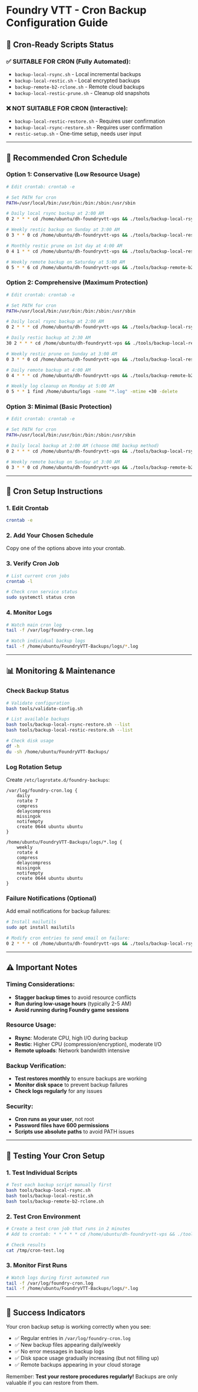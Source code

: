 # Foundry VTT - Cron Backup Configuration Guide

## 🤖 **Cron-Ready Scripts Status**

### ✅ **SUITABLE FOR CRON (Fully Automated):**
- `backup-local-rsync.sh` - Local incremental backups
- `backup-local-restic.sh` - Local encrypted backups  
- `backup-remote-b2-rclone.sh` - Remote cloud backups
- `backup-local-restic-prune.sh` - Cleanup old snapshots

### ❌ **NOT SUITABLE FOR CRON (Interactive):**
- `backup-local-restic-restore.sh` - Requires user confirmation
- `backup-local-rsync-restore.sh` - Requires user confirmation
- `restic-setup.sh` - One-time setup, needs user input

---

## 📅 **Recommended Cron Schedule**

### **Option 1: Conservative (Low Resource Usage)**
```bash
# Edit crontab: crontab -e

# Set PATH for cron
PATH=/usr/local/bin:/usr/bin:/bin:/sbin:/usr/sbin

# Daily local rsync backup at 2:00 AM
0 2 * * * cd /home/ubuntu/dh-foundryvtt-vps && ./tools/backup-local-rsync.sh >> /var/log/foundry-cron.log 2>&1

# Weekly restic backup on Sunday at 3:00 AM  
0 3 * * 0 cd /home/ubuntu/dh-foundryvtt-vps && ./tools/backup-local-restic.sh >> /var/log/foundry-cron.log 2>&1

# Monthly restic prune on 1st day at 4:00 AM
0 4 1 * * cd /home/ubuntu/dh-foundryvtt-vps && ./tools/backup-local-restic-prune.sh >> /var/log/foundry-cron.log 2>&1

# Weekly remote backup on Saturday at 5:00 AM
0 5 * * 6 cd /home/ubuntu/dh-foundryvtt-vps && ./tools/backup-remote-b2-rclone.sh >> /var/log/foundry-cron.log 2>&1
```

### **Option 2: Comprehensive (Maximum Protection)**
```bash
# Edit crontab: crontab -e

# Set PATH for cron
PATH=/usr/local/bin:/usr/bin:/bin:/sbin:/usr/sbin

# Daily local rsync backup at 2:00 AM
0 2 * * * cd /home/ubuntu/dh-foundryvtt-vps && ./tools/backup-local-rsync.sh >> /var/log/foundry-cron.log 2>&1

# Daily restic backup at 2:30 AM
30 2 * * * cd /home/ubuntu/dh-foundryvtt-vps && ./tools/backup-local-restic.sh >> /var/log/foundry-cron.log 2>&1

# Weekly restic prune on Sunday at 3:00 AM
0 3 * * 0 cd /home/ubuntu/dh-foundryvtt-vps && ./tools/backup-local-restic-prune.sh >> /var/log/foundry-cron.log 2>&1

# Daily remote backup at 4:00 AM
0 4 * * * cd /home/ubuntu/dh-foundryvtt-vps && ./tools/backup-remote-b2-rclone.sh >> /var/log/foundry-cron.log 2>&1

# Weekly log cleanup on Monday at 5:00 AM
0 5 * * 1 find /home/ubuntu/logs -name "*.log" -mtime +30 -delete
```

### **Option 3: Minimal (Basic Protection)**
```bash
# Edit crontab: crontab -e

# Set PATH for cron
PATH=/usr/local/bin:/usr/bin:/bin:/sbin:/usr/sbin

# Daily local backup at 2:00 AM (choose ONE backup method)
0 2 * * * cd /home/ubuntu/dh-foundryvtt-vps && ./tools/backup-local-rsync.sh >> /var/log/foundry-cron.log 2>&1

# Weekly remote backup on Sunday at 3:00 AM
0 3 * * 0 cd /home/ubuntu/dh-foundryvtt-vps && ./tools/backup-remote-b2-rclone.sh >> /var/log/foundry-cron.log 2>&1
```

---

## 🔧 **Cron Setup Instructions**

### **1. Edit Crontab**
```bash
crontab -e
```

### **2. Add Your Chosen Schedule**
Copy one of the options above into your crontab.

### **3. Verify Cron Job**
```bash
# List current cron jobs
crontab -l

# Check cron service status
sudo systemctl status cron
```

### **4. Monitor Logs**
```bash
# Watch main cron log
tail -f /var/log/foundry-cron.log

# Watch individual backup logs
tail -f /home/ubuntu/FoundryVTT-Backups/logs/*.log
```

---

## 📊 **Monitoring & Maintenance**

### **Check Backup Status**
```bash
# Validate configuration
bash tools/validate-config.sh

# List available backups
bash tools/backup-local-rsync-restore.sh --list
bash tools/backup-local-restic-restore.sh --list

# Check disk usage
df -h
du -sh /home/ubuntu/FoundryVTT-Backups/
```

### **Log Rotation Setup**
Create `/etc/logrotate.d/foundry-backups`:
```
/var/log/foundry-cron.log {
    daily
    rotate 7
    compress
    delaycompress
    missingok
    notifempty
    create 0644 ubuntu ubuntu
}

/home/ubuntu/FoundryVTT-Backups/logs/*.log {
    weekly
    rotate 4
    compress
    delaycompress
    missingok
    notifempty
    create 0644 ubuntu ubuntu
}
```

### **Failure Notifications (Optional)**
Add email notifications for backup failures:
```bash
# Install mailutils
sudo apt install mailutils

# Modify cron entries to send email on failure:
0 2 * * * cd /home/ubuntu/dh-foundryvtt-vps && ./tools/backup-local-rsync.sh >> /var/log/foundry-cron.log 2>&1 || echo "Rsync backup failed" | mail -s "Foundry Backup Failed" your-email@example.com
```

---

## ⚠️ **Important Notes**

### **Timing Considerations:**
- **Stagger backup times** to avoid resource conflicts
- **Run during low-usage hours** (typically 2-5 AM)
- **Avoid running during Foundry game sessions**

### **Resource Usage:**
- **Rsync**: Moderate CPU, high I/O during backup
- **Restic**: Higher CPU (compression/encryption), moderate I/O
- **Remote uploads**: Network bandwidth intensive

### **Backup Verification:**
- **Test restores monthly** to ensure backups are working
- **Monitor disk space** to prevent backup failures
- **Check logs regularly** for any issues

### **Security:**
- **Cron runs as your user**, not root
- **Password files have 600 permissions**
- **Scripts use absolute paths** to avoid PATH issues

---

## 🧪 **Testing Your Cron Setup**

### **1. Test Individual Scripts**
```bash
# Test each backup script manually first
bash tools/backup-local-rsync.sh
bash tools/backup-local-restic.sh
bash tools/backup-remote-b2-rclone.sh
```

### **2. Test Cron Environment**
```bash
# Create a test cron job that runs in 2 minutes
# Add to crontab: * * * * * cd /home/ubuntu/dh-foundryvtt-vps && ./tools/validate-config.sh >> /tmp/cron-test.log 2>&1

# Check results
cat /tmp/cron-test.log
```

### **3. Monitor First Runs**
```bash
# Watch logs during first automated run
tail -f /var/log/foundry-cron.log
tail -f /home/ubuntu/FoundryVTT-Backups/logs/*.log
```

---

## 🎯 **Success Indicators**

Your cron backup setup is working correctly when you see:
- ✅ Regular entries in `/var/log/foundry-cron.log`
- ✅ New backup files appearing daily/weekly
- ✅ No error messages in backup logs
- ✅ Disk space usage gradually increasing (but not filling up)
- ✅ Remote backups appearing in your cloud storage

Remember: **Test your restore procedures regularly!** Backups are only valuable if you can restore from them.